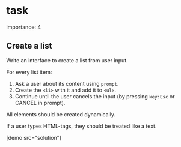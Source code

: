 # task

importance: 4

## Create a list

Write an interface to create a list from user input.

For every list item:

1. Ask a user about its content using `prompt`.
2. Create the `<li>` with it and add it to `<ul>`.
3. Continue until the user cancels the input \(by pressing `key:Esc` or CANCEL in prompt\).

All elements should be created dynamically.

If a user types HTML-tags, they should be treated like a text.

\[demo src="solution"\]

